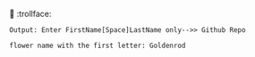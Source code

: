 :snake: :trollface:

``Output:
Enter FirstName[Space]LastName only-->> Github Repo``

``flower name with the first letter: Goldenrod``
